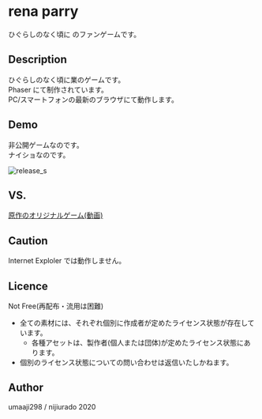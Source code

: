 # rena parry

ひぐらしのなく頃に のファンゲームです。

## Description

ひぐらしのなく頃に業のゲームです。  
Phaser にて制作されています。  
PC/スマートフォンの最新のブラウザにて動作します。

## Demo

非公開ゲームなのです。  
ナイショなのです。  
  
![release_s](https://user-images.githubusercontent.com/48826557/100523782-5f913600-31f6-11eb-8cf3-36ea8ddf023b.png)

## VS.

[原作のオリジナルゲーム(動画)](https://www.nicovideo.jp/watch/sm704630)

## Caution

Internet Exploler では動作しません。

## Licence

Not Free(再配布・流用は困難)

- 全ての素材には、それぞれ個別に作成者が定めたライセンス状態が存在しています。
  - 各種アセットは、製作者(個人または団体)が定めたライセンス状態にあります。
- 個別のライセンス状態についての問い合わせは返信いたしかねます。

## Author

umaaji298 / nijiurado 2020

